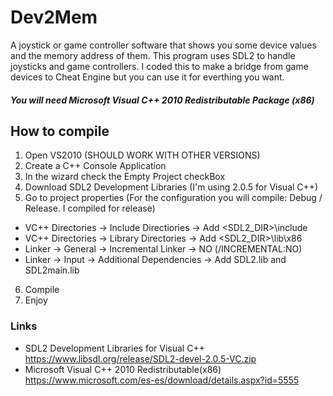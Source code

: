 # Dev2Mem
A joystick or game controller software that shows you some device values and the memory address of them.
This program uses SDL2 to handle joysticks and game controllers.
I coded this to make a bridge from game devices to Cheat Engine but you can use it for everthing you want.
##### You will need Microsoft Visual C++ 2010 Redistributable Package (x86)

## How to compile
1. Open VS2010 (SHOULD WORK WITH OTHER VERSIONS)
2. Create a C++ Console Application
3. In the wizard check the Empty Project checkBox
4. Download SDL2 Development Libraries (I'm using 2.0.5 for Visual C++)
5. Go to project properties (For the configuration you will compile: Debug / Release. I compiled for release)
  * VC++ Directories -> Include Directiories -> Add <SDL2_DIR>\include
  * VC++ Directories -> Library Directories -> Add <SDL2_DIR>\lib\x86
  * Linker -> General -> Incremental Linker -> NO (/INCREMENTAL:NO)
  * Linker -> Input -> Additional Dependencies -> Add SDL2.lib and SDL2main.lib
6. Compile
7. Enjoy
### Links
* SDL2 Development Libraries for Visual C++ https://www.libsdl.org/release/SDL2-devel-2.0.5-VC.zip
* Microsoft Visual C++ 2010 Redistributable(x86) https://www.microsoft.com/es-es/download/details.aspx?id=5555
